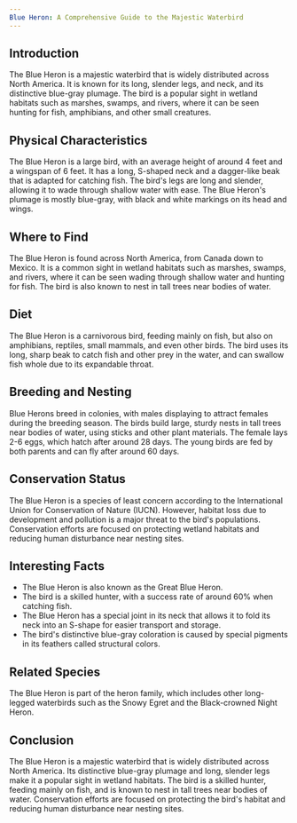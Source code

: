 ```yaml
---
Blue Heron: A Comprehensive Guide to the Majestic Waterbird
---
```


## Introduction

The Blue Heron is a majestic waterbird that is widely distributed across North America. It is known for its long, slender legs, and neck, and its distinctive blue-gray plumage. The bird is a popular sight in wetland habitats such as marshes, swamps, and rivers, where it can be seen hunting for fish, amphibians, and other small creatures.

## Physical Characteristics

The Blue Heron is a large bird, with an average height of around 4 feet and a wingspan of 6 feet. It has a long, S-shaped neck and a dagger-like beak that is adapted for catching fish. The bird's legs are long and slender, allowing it to wade through shallow water with ease. The Blue Heron's plumage is mostly blue-gray, with black and white markings on its head and wings.

## Where to Find

The Blue Heron is found across North America, from Canada down to Mexico. It is a common sight in wetland habitats such as marshes, swamps, and rivers, where it can be seen wading through shallow water and hunting for fish. The bird is also known to nest in tall trees near bodies of water.

## Diet

The Blue Heron is a carnivorous bird, feeding mainly on fish, but also on amphibians, reptiles, small mammals, and even other birds. The bird uses its long, sharp beak to catch fish and other prey in the water, and can swallow fish whole due to its expandable throat.

## Breeding and Nesting

Blue Herons breed in colonies, with males displaying to attract females during the breeding season. The birds build large, sturdy nests in tall trees near bodies of water, using sticks and other plant materials. The female lays 2-6 eggs, which hatch after around 28 days. The young birds are fed by both parents and can fly after around 60 days.

## Conservation Status

The Blue Heron is a species of least concern according to the International Union for Conservation of Nature (IUCN). However, habitat loss due to development and pollution is a major threat to the bird's populations. Conservation efforts are focused on protecting wetland habitats and reducing human disturbance near nesting sites.

## Interesting Facts

-   The Blue Heron is also known as the Great Blue Heron.
-   The bird is a skilled hunter, with a success rate of around 60% when catching fish.
-   The Blue Heron has a special joint in its neck that allows it to fold its neck into an S-shape for easier transport and storage.
-   The bird's distinctive blue-gray coloration is caused by special pigments in its feathers called structural colors.

## Related Species

The Blue Heron is part of the heron family, which includes other long-legged waterbirds such as the Snowy Egret and the Black-crowned Night Heron.

## Conclusion

The Blue Heron is a majestic waterbird that is widely distributed across North America. Its distinctive blue-gray plumage and long, slender legs make it a popular sight in wetland habitats. The bird is a skilled hunter, feeding mainly on fish, and is known to nest in tall trees near bodies of water. Conservation efforts are focused on protecting the bird's habitat and reducing human disturbance near nesting sites.
